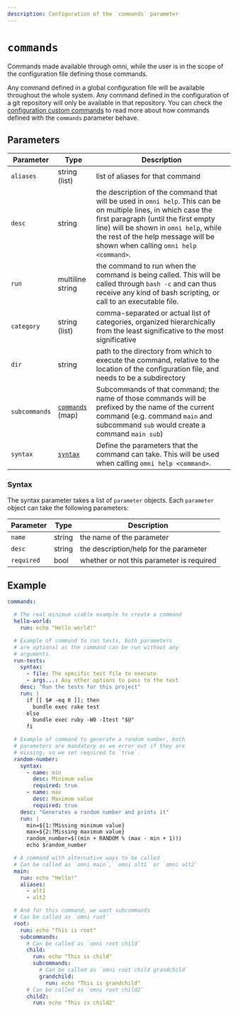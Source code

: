 ```yaml
---
description: Configuration of the `commands` parameter
---
```


# `commands`

Commands made available through omni, while the user is in the scope of the configuration file defining those commands.

Any command defined in a global configuration file will be available throughout the whole system. Any command defined in the configuration of a git repository will only be available in that repository. You can check the [configuration custom commands](/reference/custom-commands/configuration) to read more about how commands defined with the `commands` parameter behave.

## Parameters

| Parameter        | Type      | Description                                           |
|------------------|-----------|-------------------------------------------------------|
| `aliases` | string (list) | list of aliases for that command |
| `desc` | string | the description of the command that will be used in `omni help`. This can be on multiple lines, in which case the first paragraph (until the first empty line) will be shown in `omni help`, while the rest of the help message will be shown when calling `omni help <command>`. |
| `run` | multiline string | the command to run when the command is being called. This will be called through `bash -c` and can thus receive any kind of bash scripting, or call to an executable file. |
| `category` | string (list) | comma-separated or actual list of categories, organized hierarchically from the least significative to the most significative |
| `dir` | string | path to the directory from which to execute the command, relative to the location of the configuration file, and needs to be a subdirectory |
| `subcommands` | [`commands`](commands) (map) | Subcommands of that command; the name of those commands will be prefixed by the name of the current command (e.g. command `main` and subcommand `sub` would create a command `main sub`) |
| `syntax` | [`syntax`](#syntax) | Define the parameters that the command can take. This will be used when calling `omni help <command>`. |

### Syntax

The syntax parameter takes a list of `parameter` objects. Each `parameter` object can take the following parameters:

| Parameter        | Type      | Description                                           |
|------------------|-----------|-------------------------------------------------------|
| `name` | string | the name of the parameter |
| `desc` | string | the description/help for the parameter |
| `required` | bool | whether or not this parameter is required |

## Example

```yaml
commands:

  # The real minimum viable example to create a command
  hello-world:
    run: echo "Hello world!"

  # Example of command to run tests, both parameters
  # are optional as the command can be run without any
  # arguments.
  run-tests:
    syntax:
      - file: The specific test file to execute
      - args...: Any other options to pass to the test
    desc: "Run the tests for this project"
    run: |
      if [[ $# -eq 0 ]]; then
        bundle exec rake test
      else
        bundle exec ruby -W0 -Itest "$@"
      fi

  # Example of command to generate a random number, both
  # parameters are mandatory as we error out if they are
  # missing, so we set required to `true`.
  random-number:
    syntax:
      - name: min
        desc: Minimum value
        required: true
      - name: max
        desc: Maximum value
        required: true
    desc: "Generates a random number and prints it"
    run: |
      min=${1:?Missing minimum value}
      max=${2:?Missing maximum value}
      random_number=$((min + RANDOM % (max - min + 1)))
      echo $random_number

  # A command with alternative ways to be called
  # Can be called as `omni main`, `omni alt1` or `omni alt2`
  main:
    run: echo "Hello!"
    aliases:
      - alt1
      - alt2

  # And for this command, we want subcommands
  # Can be called as `omni root`
  root:
    run: echo "This is root"
    subcommands:
      # Can be called as `omni root child`
      child:
        run: echo "This is child"
        subcommands:
          # Can be called as `omni root child grandchild`
          grandchild:
            run: echo "This is grandchild"
      # Can be called as `omni root child2`
      child2:
        run: echo "This is child2"
```
